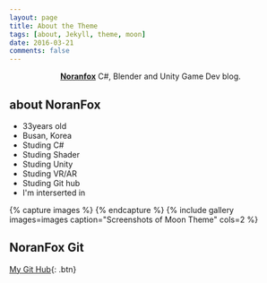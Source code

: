 ```yaml
---
layout: page
title: About the Theme
tags: [about, Jekyll, theme, moon]
date: 2016-03-21
comments: false
---
```

    
<center><a href="http://noranfox.github.io"><b>Noranfox</b></a> C#, Blender and Unity Game Dev blog.</center>

## about NoranFox
* 33years old
* Busan, Korea
* Studing C#
* Studing Shader
* Studing Unity
* Studing VR/AR 
* Studing Git hub
* I'm interserted in

{% capture images %}
{% endcapture %}
{% include gallery images=images caption="Screenshots of Moon Theme" cols=2 %}

## NoranFox Git 
      
[My Git Hub](https://github.com/noranfox){: .btn}
